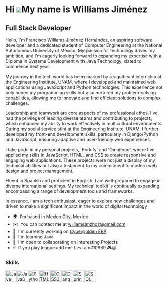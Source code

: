 Hi ![](https://user-images.githubusercontent.com/18350557/176309783-0785949b-9127-417c-8b55-ab5a4333674e.gif)My name is Williams Jiménez
========================================================================================================================================

Full Stack Developer
--------------------

Hello, I'm Francisco Williams Jiménez Hernández, an aspiring software developer and a dedicated student of Computer Engineering at the National Autonomous University of Mexico. My passion for technology drives my ambition, and I'm eagerly looking forward to expanding my expertise with a Diploma in Systems Development with Java Technology, slated to commence next year. 

My journey in the tech world has been marked by a significant internship at the Engineering Institute, UNAM, where I developed and maintained web applications using JavaScript and Python technologies. This experience not only honed my programming skills but also nurtured my problem-solving capabilities, allowing me to innovate and find efficient solutions to complex challenges. 

Leadership and teamwork are core aspects of my professional ethos. I've had the privilege of leading diverse teams and contributing to projects, which enhanced my ability to work effectively in multicultural environments. During my social service stint at the Engineering Institute, UNAM, I further developed my front-end development skills, particularly in Django/Python and JavaScript, ensuring adaptive and user-friendly web experiences. 

I take pride in my personal projects, 'Forkify' and 'Omnifood', where I've applied my skills in JavaScript, HTML, and CSS to create responsive and engaging web applications. These projects were not just a display of my technical abilities but also a testament to my commitment to modern web design and project management. 

Fluent in Spanish and proficient in English, I am well-prepared to engage in diverse international settings. My technical toolkit is continually expanding, encompassing a range of development tools and frameworks. 

In essence, I am a tech enthusiast, eager to explore new challenges and driven to make a significant impact in the world of digital technology

*   🌍  I'm based in Mexico City, Mexico
*   ✉️  You can contact me at [williamsjmzhdz@gmail.com](mailto:williamsjmzhdz@gmail.com)
*   🚀  I'm currently working on [Cybergolden ERP](http://cybergolden-env-1.eba-ddjdy69g.us-east-2.elasticbeanstalk.com/)
*   🧠  I'm learning Java
*   🤝  I'm open to collaborating on Interesting Projects
*   ⚡  If you play league add me: Levliam#10969 🎮😉


### Skills 
<p align="left">
<a href="https://www.oracle.com/java/" target="_blank" rel="noreferrer"><img src="https://raw.githubusercontent.com/danielcranney/readme-generator/main/public/icons/skills/java-colored.svg" width="36" height="36" alt="Java" /></a><a href="https://developer.mozilla.org/en-US/docs/Web/JavaScript" target="_blank" rel="noreferrer"><img src="https://raw.githubusercontent.com/danielcranney/readme-generator/main/public/icons/skills/javascript-colored.svg" width="36" height="36" alt="JavaScript" /></a><a href="https://www.python.org/" target="_blank" rel="noreferrer"><img src="https://raw.githubusercontent.com/danielcranney/readme-generator/main/public/icons/skills/python-colored.svg" width="36" height="36" alt="Python" /></a><a href="https://developer.mozilla.org/en-US/docs/Glossary/HTML5" target="_blank" rel="noreferrer"><img src="https://raw.githubusercontent.com/danielcranney/readme-generator/main/public/icons/skills/html5-colored.svg" width="36" height="36" alt="HTML5" /></a><a href="https://www.w3.org/TR/CSS/#css" target="_blank" rel="noreferrer"><img src="https://raw.githubusercontent.com/danielcranney/readme-generator/main/public/icons/skills/css3-colored.svg" width="36" height="36" alt="CSS3" /></a><a href="https://www.djangoproject.com/" target="_blank" rel="noreferrer"><img src="https://raw.githubusercontent.com/danielcranney/readme-generator/main/public/icons/skills/django-colored.svg" width="36" height="36" alt="Django" /></a><a href="https://spring.io/projects/spring-boot" target="_blank" rel="noreferrer"><img src="https://raw.githubusercontent.com/danielcranney/readme-generator/main/public/icons/skills/spring-colored.svg" width="36" height="36" alt="Spring Boot" /></a><a href="https://www.mysql.com/" target="_blank" rel="noreferrer"><img src="https://raw.githubusercontent.com/danielcranney/readme-generator/main/public/icons/skills/mysql-colored.svg" width="36" height="36" alt="SQL" /></a>
</p>
                    
